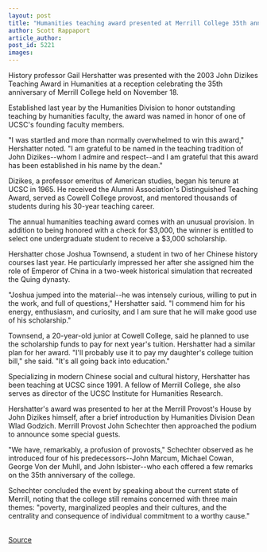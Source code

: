 ```yaml
---
layout: post
title: "Humanities teaching award presented at Merrill College 35th anniversary celebration"
author: Scott Rappaport
article_author: 
post_id: 5221
images:
---
```


<p>
  History professor Gail Hershatter was presented with the 2003 John Dizikes Teaching Award in Humanities at a reception celebrating the 35th anniversary of Merrill College held on November 18.
</p>
<p>
  Established last year by the Humanities Division to honor outstanding teaching by humanities faculty, the award was named in honor of one of UCSC's founding faculty members.<br>
</p>
<p>
  "I was startled and more than normally overwhelmed to win this award," Hershatter noted. "I am grateful to be named in the teaching tradition of John Dizikes--whom I admire and respect--and I am grateful that this award has been established in his name by the dean."<br>
</p>
<p>
  Dizikes, a professor emeritus of American studies, began his tenure at UCSC in 1965. He received the Alumni Association's Distinguished Teaching Award, served as Cowell College provost, and mentored thousands of students during his 30-year teaching career.<br>
</p>
<p>
  The annual humanities teaching award comes with an unusual provision. In addition to being honored with a check for $3,000, the winner is entitled to select one undergraduate student to receive a $3,000 scholarship.
</p>
<p>
  Hershatter chose Joshua Townsend, a student in two of her Chinese history courses last year. He particularly impressed her after she assigned him the role of Emperor of China in a two-week historical simulation that recreated the Quing dynasty.<br>
</p>
<p>
  "Joshua jumped into the material--he was intensely curious, willing to put in the work, and full of questions," Hershatter said. "I commend him for his energy, enthusiasm, and curiosity, and I am sure that he will make good use of his scholarship."<br>
</p>
<p>
  Townsend, a 20-year-old junior at Cowell College, said he planned to use the scholarship funds to pay for next year's tuition. Hershatter had a similar plan for her award. "I'll probably use it to pay my daughter's college tuition bill," she said. "It's all going back into education."<br>
</p>
<p>
  Specializing in modern Chinese social and cultural history, Hershatter has been teaching at UCSC since 1991. A fellow of Merrill College, she also serves as director of the UCSC Institute for Humanities Research.<br>
</p>
<p>
  Hershatter's award was presented to her at the Merrill Provost's House by John Dizikes himself, after a brief introduction by Humanities Division Dean Wlad Godzich. Merrill Provost John Schechter then approached the podium to announce some special guests.<br>
</p>
<p>
  "We have, remarkably, a profusion of provosts," Schechter observed as he introduced four of his predecessors--John Marcum, Michael Cowan, George Von der Muhll, and John Isbister--who each offered a few remarks on the 35th anniversary of the college.<br>
</p>
<p>
  Schechter concluded the event by speaking about the current state of Merrill, noting that the college still remains concerned with three main themes: "poverty, marginalized peoples and their cultures, and the centrality and consequence of individual commitment to a worthy cause."<br>
  <br>
</p>
<p><a href="http://www1.ucsc.edu/currents/03-04/12-08/CURRENTS%20ONLINE/03-04/12%252f1/merrill.html" title="Permalink to merrill">Source</a></p>
